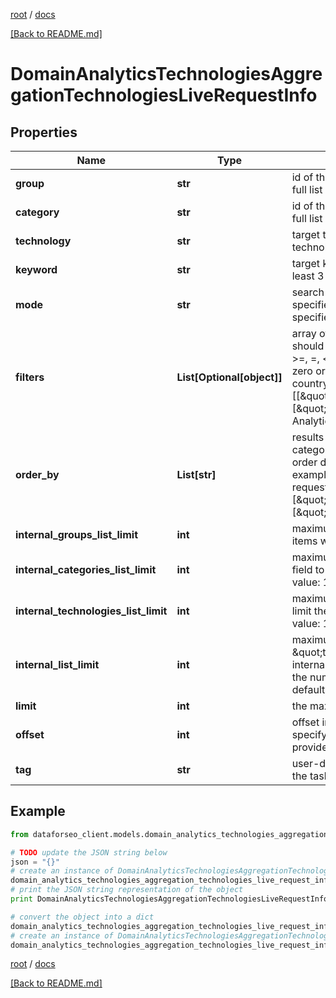 [root](./../ "root") / [docs](./ "docs")

[[Back to README.md]](./../README.md "[Back to README.md]")

# DomainAnalyticsTechnologiesAggregationTechnologiesLiveRequestInfo

## Properties

Name | Type | Description | Notes
------------ | ------------- | ------------- | -------------
**group** | **str** | id of the target technology group required field if you don’t specify technology or category you can find the full list of technology group ids on this page example: \&quot;marketing\&quot; | [optional]
**category** | **str** | id of the target technology category required field if you don’t specify group or technology you can find the full list of technology category ids on this page example: \&quot;crm\&quot; | [optional]
**technology** | **str** | target technology required field if you don’t specify group or category you can find the full list of technologies on this page example: \&quot;Salesforce\&quot; | [optional]
**keyword** | **str** | target keyword in the domain’s meta keywords optional field UTF-8 encoding each keyword should be at least 3 characters long example: \&quot;seo\&quot; | [optional]
**mode** | **str** | search mode optional field possible search mode types: as_is – search for results exactly matching the specified group ids, category ids, or technology names entry – search for results matching a part of the specified group ids, category ids, or technology names default value: as_is | [optional]
**filters** | **List[Optional[object]]** | array of results filtering parameters optional field you can add several filters at once (8 filters maximum) you should set a logical operator and, or between the conditions the following operators are supported: &lt;, &lt;&#x3D;, &gt;, &gt;&#x3D;, &#x3D;, &lt;&gt;, in, not_in, like,not_like you can use the % operator with like and not_like to match any string of zero or more characters you can use the following parameters to filter the results: domain_rank, last_visited, country_iso_code, language_code, content_language_code example: [[\&quot;country_iso_code\&quot;,\&quot;&#x3D;\&quot;,\&quot;US\&quot;], \&quot;and\&quot;, [\&quot;domain_rank\&quot;,\&quot;&gt;\&quot;,800]]for more information about filters, please refer to Domain Analytics Technologies API – Filters | [optional]
**order_by** | **List[str]** | results sorting rules optional field you can use the following values to sort the results: groups_count, categories_count, technologies_count possible sorting types: asc – results will be sorted in the ascending order desc – results will be sorted in the descending order you should use a comma to set up a sorting type example: [\&quot;groups_count,desc\&quot;] note that you can set no more than three sorting rules in a single request you should use a comma to separate several sorting rules example: [\&quot;groups_count,desc\&quot;,\&quot;technologies_count,desc\&quot;] default value: [\&quot;groups_count,desc\&quot;,\&quot;categories_count,desc\&quot;,\&quot;technologies_count,desc\&quot;] | [optional]
**internal_groups_list_limit** | **int** | maximum number of returned technology groups optional field you can use this field to limit the number of items with identical \&quot;group\&quot; in the results default value: 5 maximum value: 10000 | [optional]
**internal_categories_list_limit** | **int** | maximum number of returned technology categories within the same group optional field you can use this field to limit the number of items with identical \&quot;category\&quot; in the results default value: 5 maximum value: 10000 | [optional]
**internal_technologies_list_limit** | **int** | maximum number of returned technologies within the same category optional field you can use this field to limit the number of items with identical \&quot;technology\&quot; in the results default value: 10 maximum value: 10000 | [optional]
**internal_list_limit** | **int** | maximum number of items with identical \&quot;category\&quot;, \&quot;group\&quot;, and \&quot;technology\&quot; optional field if you use this field, the values specified in internal_groups_list_limit, internal_categories_list_limit and internal_technologies_list_limit will be ignored; you can use this field to limit the number of items with identical \&quot;category\&quot;, \&quot;group\&quot;, or \&quot;technology\&quot; default value: 10 maximum value: 10000 | [optional]
**limit** | **int** | the maximum number of returned technologies optional field default value: 100 maximum value: 10000 | [optional]
**offset** | **int** | offset in the results array of returned domains optional field default value: 0 maximum value: 9999 if you specify the 10 value, the first ten technologies in the results array will be omitted and the data will be provided for the successive technologies | [optional]
**tag** | **str** | user-defined task identifier optional field the character limit is 255 you can use this parameter to identify the task and match it with the result you will find the specified tag value in the data object of the response | [optional]

## Example

```python
from dataforseo_client.models.domain_analytics_technologies_aggregation_technologies_live_request_info import DomainAnalyticsTechnologiesAggregationTechnologiesLiveRequestInfo

# TODO update the JSON string below
json = "{}"
# create an instance of DomainAnalyticsTechnologiesAggregationTechnologiesLiveRequestInfo from a JSON string
domain_analytics_technologies_aggregation_technologies_live_request_info_instance = DomainAnalyticsTechnologiesAggregationTechnologiesLiveRequestInfo.from_json(json)
# print the JSON string representation of the object
print DomainAnalyticsTechnologiesAggregationTechnologiesLiveRequestInfo.to_json()

# convert the object into a dict
domain_analytics_technologies_aggregation_technologies_live_request_info_dict = domain_analytics_technologies_aggregation_technologies_live_request_info_instance.to_dict()
# create an instance of DomainAnalyticsTechnologiesAggregationTechnologiesLiveRequestInfo from a dict
domain_analytics_technologies_aggregation_technologies_live_request_info_form_dict = domain_analytics_technologies_aggregation_technologies_live_request_info.from_dict(domain_analytics_technologies_aggregation_technologies_live_request_info_dict)
```

  

[root](./../ "root") / [docs](./ "docs")

[[Back to README.md]](./../README.md "[Back to README.md]")